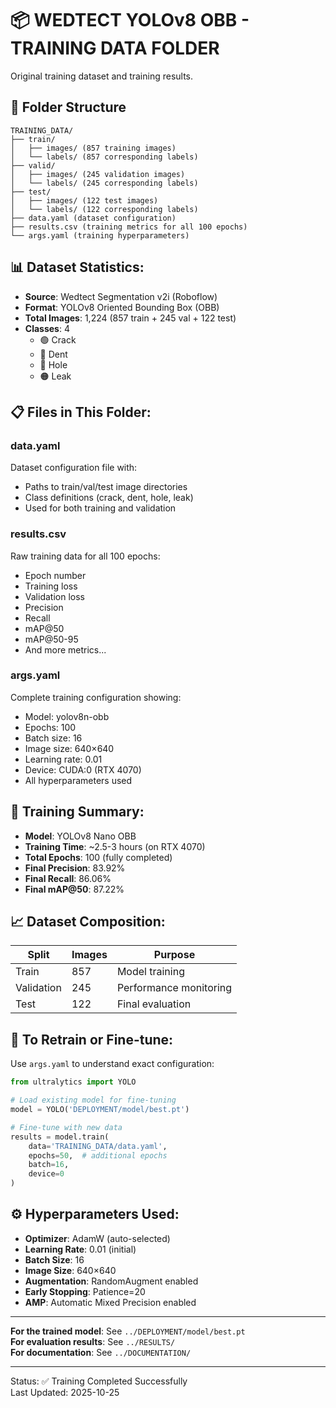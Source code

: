 # 📦 WEDTECT YOLOv8 OBB - TRAINING DATA FOLDER

Original training dataset and training results.

## 📁 Folder Structure

```
TRAINING_DATA/
├── train/
│   ├── images/ (857 training images)
│   └── labels/ (857 corresponding labels)
├── valid/
│   ├── images/ (245 validation images)
│   └── labels/ (245 corresponding labels)
├── test/
│   ├── images/ (122 test images)
│   └── labels/ (122 corresponding labels)
├── data.yaml (dataset configuration)
├── results.csv (training metrics for all 100 epochs)
└── args.yaml (training hyperparameters)
```

## 📊 Dataset Statistics:

- **Source**: Wedtect Segmentation v2i (Roboflow)
- **Format**: YOLOv8 Oriented Bounding Box (OBB)
- **Total Images**: 1,224 (857 train + 245 val + 122 test)
- **Classes**: 4
  - 🟢 Crack
  - 🔴 Dent
  - 🔵 Hole
  - 🟠 Leak

## 📋 Files in This Folder:

### data.yaml
Dataset configuration file with:
- Paths to train/val/test image directories
- Class definitions (crack, dent, hole, leak)
- Used for both training and validation

### results.csv
Raw training data for all 100 epochs:
- Epoch number
- Training loss
- Validation loss
- Precision
- Recall
- mAP@50
- mAP@50-95
- And more metrics...

### args.yaml
Complete training configuration showing:
- Model: yolov8n-obb
- Epochs: 100
- Batch size: 16
- Image size: 640×640
- Learning rate: 0.01
- Device: CUDA:0 (RTX 4070)
- All hyperparameters used

## 🎯 Training Summary:

- **Model**: YOLOv8 Nano OBB
- **Training Time**: ~2.5-3 hours (on RTX 4070)
- **Total Epochs**: 100 (fully completed)
- **Final Precision**: 83.92%
- **Final Recall**: 86.06%
- **Final mAP@50**: 87.22%

## 📈 Dataset Composition:

| Split | Images | Purpose |
|-------|--------|---------|
| Train | 857 | Model training |
| Validation | 245 | Performance monitoring |
| Test | 122 | Final evaluation |

## 🔄 To Retrain or Fine-tune:

Use `args.yaml` to understand exact configuration:
```python
from ultralytics import YOLO

# Load existing model for fine-tuning
model = YOLO('DEPLOYMENT/model/best.pt')

# Fine-tune with new data
results = model.train(
    data='TRAINING_DATA/data.yaml',
    epochs=50,  # additional epochs
    batch=16,
    device=0
)
```

## ⚙️ Hyperparameters Used:

- **Optimizer**: AdamW (auto-selected)
- **Learning Rate**: 0.01 (initial)
- **Batch Size**: 16
- **Image Size**: 640×640
- **Augmentation**: RandomAugment enabled
- **Early Stopping**: Patience=20
- **AMP**: Automatic Mixed Precision enabled

---

**For the trained model**: See `../DEPLOYMENT/model/best.pt`  
**For evaluation results**: See `../RESULTS/`  
**For documentation**: See `../DOCUMENTATION/`

---

Status: ✅ Training Completed Successfully  
Last Updated: 2025-10-25
